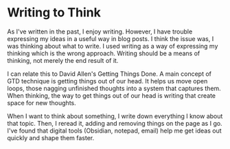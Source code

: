 # Writing to Think

As I've written in the past, I enjoy writing. However, I have trouble expressing my ideas in a useful way in blog posts. I think the issue was, I was thinking about what to write. I used writing as a way of expressing my thinking which is the wrong approach. Writing should be a means of thinking, not merely the end result of it.

I can relate this to David Allen's Getting Things Done. A main concept of GTD technique is getting things out of our head. It helps us move open loops, those nagging unfinished thoughts into a system that captures them. When thinking, the way to get things out of our head is writing that create space for new thoughts.

When I want to think about something, I write down everything I know about that topic. Then, I reread it, adding and removing things on the page as I go. I've found that digital tools (Obsidian, notepad, email) help me get ideas out quickly and shape them faster. 

